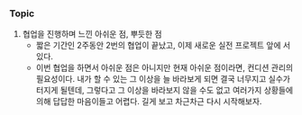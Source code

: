 

### Topic
1. 협업을 진행하며 느낀 아쉬운 점, 뿌듯한 점
	- 짧은 기간인 2주동안 2번의 협업이 끝났고, 이제 새로운 실전 프로젝트 앞에 서있다.
	- 이번 협업을 하면서 아쉬운 점은 아니지만 현재 아쉬운 점이라면, 컨디션 관리의 필요성이다. 내가 할 수 있는 그 이상을 늘 바라보게 되면 결국 너무지고 실수가 터지게 될텐데, 그렇다고 그 이상을 바라보지 않을 수도 없고 여러가지 상황들에 의해 답답한 마음이들고 어렵다. 길게 보고 차근차근 다시 시작해보자.